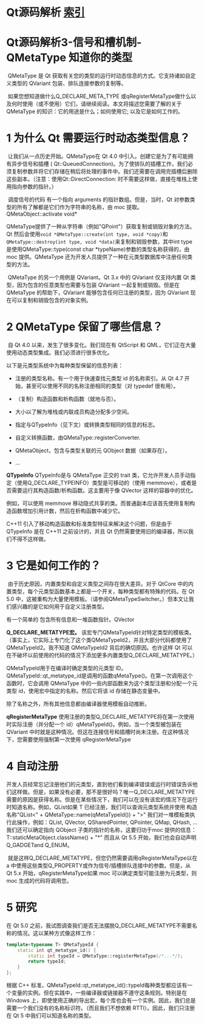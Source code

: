 # Qt源码解析 [索引](https://blog.csdn.net/xinqingwuji/article/details/118365888)

# Qt源码解析3-信号和槽机制-QMetaType 知道你的类型


​	QMetaType 是 Qt 获取有关您的类型的运行时动态信息的方式。它支持诸如自定义类型的 QVariant 包装、排队连接参数的复制等。

​	如果您想知道做什么Q_DECLARE_META_TYPE 或qRegisterMetaType做什么以及何时使用（或不使用）它们，请继续阅读。本文将描述您需要了解的关于 QMetaType 的知识：它的用途是什么；如何使用它; 以及它是如何工作的。

# 1 为什么 Qt 需要运行时动态类型信息？

​	让我们从一点历史开始。QMetaType在 Qt 4.0 中引入。创建它是为了有可能拥有异步信号和插槽 ( Qt::QueuedConnection)。为了使排队的插槽工作，我们必须复制参数并将它们存储在稍后将处理的事件中。我们还需要在调用完插槽后删除这些副本。（注意：使用Qt::DirectConnection: 时不需要这样做，直接在堆栈上使用指向参数的指针。）

​	调度信号的代码 有一个指向 arguments 的指针数组。但是，当时，Qt 对参数类型的所有了解都是它们作为字符串的名称，由 moc 提取。 QMetaObject::activate void*

QMetaType提供了一种从字符串（例如"QPoint"）获取复制或销毁对象的方法。Qt 然后会使用`void *QMetaType::create(int type, void *copy)`和`QMetaType::destroy(int type, void *data)`来复制和销毁参数，其中int type 是使用QMetaType::type(const char *typeName)参数的类型名称获得的，由 moc 提供。QMetaType 还为开发人员提供了一种在元类型数据库中注册任何类型的方法。

​	QMetaType 的另一个用例是 QVariant。Qt 3.x 中的 QVariant 仅支持内置 Qt 类型，因为包含的任意类型也需要与包装 QVariant 一起复制或销毁。但是在 QMetaType 的帮助下，QVariant 能够包含任何已注册的类型，因为 QVariant 现在可以复制和销毁包含的对象实例。

# 2 QMetaType 保留了哪些信息？

​	自 Qt 4.0 以来，发生了很多变化。我们现在有 QtScript 和 QML，它们正在大量使用动态类型集成。我们必须进行很多优化。

以下是元类型系统中为每种类型保留的信息列表：

- 注册的类型名称。有一个用于快速查找元类型 id 的名称索引。从 Qt 4.7 开始，甚至可以使用不同的名称注册相同的类型（对 typedef 很有用）。

- （复制）构造函数和析构函数（就地与否）。

- 大小以了解为堆栈或内联成员构造分配多少空间。

- 指定与QTypeInfo（见下文）或转换类型相同的信息的标志。

- 自定义转换函数，由QMetaType::registerConverter.

- QMetaObject，包含与类型关联的元 QObject 数据（如果存在）。

- …

**QTypeInfo**
QTypeInfo是与 QMetaType 正交的 trait 类，它允许开发人员手动指定（使用Q_DECLARE_TYPEINFO）类型是可移动的（使用 memmove），或者是否需要运行其构造函数/析构函数。这主要用于像 QVector 这样的容器中的优化。

例如，可以使用 memmove 移动隐式共享的类。而普通副本应该首先使用复制构造函数增加引用计数，然后在析构函数中减少它。

C++11 引入了移动构造函数和标准类型特征来解决这个问题，但是由于 QTypeInfo 是在 C++11 之前设计的，并且 Qt 仍然需要使用旧的编译器，所以我们不得不这样做。

# 3 它是如何工作的？
​	由于历史原因，内置类型和自定义类型之间存在很大差异。对于 QtCore 中的内置类型，每个元类型函数基本上都是一个开关，每种类型都有特殊的代码。在 Qt 5.0 中，这被重构为大量使用模板。（请参阅QMetaTypeSwitcher。）但本文让我们感兴趣的是它如何用于自定义注册类型。

有一个简单的 包含所有信息和一堆函数指针。QVector<QCustomTypeInfo>

**Q_DECLARE_METATYPE宏。**
	该宏专门QMetaTypeId针对特定类型的模板类。（事实上，它实际上专门化了这个类QMetaTypeId2，并且大部分代码都使用了 QMetaTypeId2。我不知道 QMetaTypeId2 背后的确切原因。也许这样 Qt 可以在不破坏以前使用的代码的情况下添加更多内置类型Q_DECLARE_METATYPE。）

QMetaTypeId用于在编译时确定类型的元类型 ID。
QMetaTypeId::qt_metatype_id是调用的函数qMetaType<T>()。在第一次调用这个函数时，它会调用 QMetaType 中的一些内部函数来为这个类型注册和分配一个元类型 id，使用宏中指定的名称。然后它将该 id 存储在静态变量中。

除了名称之外，所有其他信息都由编译器使用模板自动推断。

**qRegisterMetaType**
使用注册的类型Q_DECLARE_METATYPE将在第一次使用时实际注册（并分配一个 id）qMetaTypeId()。例如，当一个类型被包装在 QVariant 中时就是这种情况。但这在连接信号和插槽时尚未注册。在这种情况下，您需要使用强制第一次使用 qRegisterMetaType

# 4 自动注册

​	开发人员经常忘记注册他们的元类型，直到他们看到编译错误或运行时错误告诉他们这样做。但是，如果没有必要，那不是很好吗？唯一Q_DECLARE_METATYPE需要的原因是获得名称。但是在某些情况下，我们可以在没有该宏的情况下在运行时知道名称。例如，QList<T>如果 T 已经注册，我们可以查询元类型系统并使用 构造名称"QList<" + QMetaType::name(qMetaTypeId<T>()) + ">"
我们对一堆模板类执行此操作，例如：QList, QVector, QSharedPointer, QPointer, QMap, QHash, ...
我们还可以确定指向 QObject 子类的指针的名称，这要归功于moc 提供的信息： T::staticMetaObject.className() + "*"
而且从 Qt 5.5 开始，我们也会自动声明Q_GADGETand Q_ENUM。

​	就是这样Q_DECLARE_METATYPE，但您仍然需要调用qRegisterMetaType以在 a 中使用这些类型Q_PROPERTY或作为信号/插槽排队连接中的参数。但是，从 Qt 5.x 开始，qRegisterMetaType如果 moc 可以确定类型可能注册为元类型，则 moc 生成的代码将调用您。

# 5 研究

在 Qt 5.0 之前，我试图调查我们是否无法摆脱Q_DECLARE_METATYPE不需要名称的情况。这以某种方式像这样工作：

```c++
template<typename T> QMetaTypeId {
    static int qt_metatype_id() {
        static int typeId = QMetaType::registerMetaType(/*...*/);
        return typeId;
    }
};
```


根据 C++ 标准，QMetaTypeId::qt_metatype_id()::typeId每种类型都应该有一个变量的实例。但在实践中，一些编译器或链接器不遵守这条规则。特别是在 Windows 上，即使使用正确的导出宏，每个库也会有一个实例。因此，我们总是需要一个我们没有的名称标识符。（而且我们不想依赖 RTTI）。因此，我们只注册在 Qt 5 中我们可以知道名称的类型。

